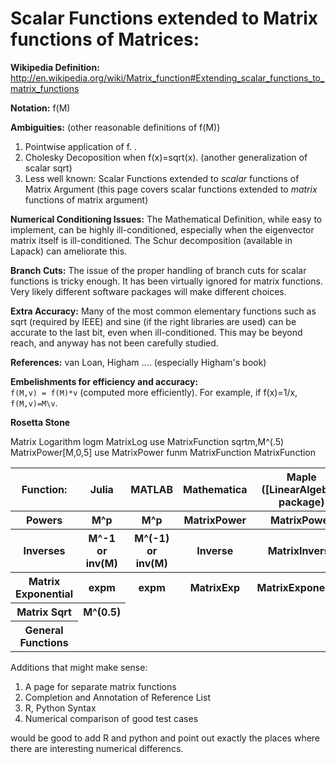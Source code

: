 # Scalar Functions extended to Matrix functions of Matrices:
**Wikipedia Definition:**
http://en.wikipedia.org/wiki/Matrix_function#Extending_scalar_functions_to_matrix_functions

**Notation:** f(M)

**Ambiguities:** (other reasonable definitions of f(M)) 

1. Pointwise application of f. . 
2. Cholesky Decoposition when f(x)=sqrt(x). (another generalization
   of scalar sqrt)
3. Less well known: Scalar Functions extended to *scalar* functions of Matrix Argument (this page covers scalar functions extended to  *matrix* functions of matrix argument)

 

**Numerical Conditioning Issues:**  The Mathematical Definition, while easy to implement, 
      can be highly ill-conditioned, especially when the eigenvector matrix itself
      is ill-conditioned.  The Schur decomposition (available in Lapack) can ameliorate this.

**Branch Cuts:**  The issue of the proper handling of branch cuts for scalar functions
              is tricky enough.  It has been virtually ignored for matrix functions.
               Very likely different software packages will make different choices.

**Extra Accuracy:**  Many of the most common elementary functions
such as sqrt (required by IEEE) and sine (if the right libraries are used) can be accurate to
                the last bit, even when ill-conditioned.  This may be beyond
                 reach, and anyway has not been carefully studied.

**References:** van Loan, Higham ....  (especially Higham's book)

**Embelishments for efficiency and accuracy:**  
 `f(M,v) = f(M)*v` (computed more efficiently).  For example, if
f(x)=1/x, `f(M,v)=M\v`.

 
**Rosetta Stone**                    
<table>
<tr>
<th> Function:    </th><th>   Julia </th><th>  MATLAB </th><th>            Mathematica     </th><th>       Maple ([LinearAlgebra] package) </th>
<tr><th> Powers  </th><th>M^p</th><th> M^p </th><th>   MatrixPower </th><th>     MatrixPower </tr>
<tr><th> Inverses </th><th>M^-1 or inv(M) </th><th>M^(-1) or inv(M) </th>  <th> Inverse </th><th>                MatrixInverse </th></tr>
<tr><th>Matrix Exponential </th>     <th>expm</th><th>   expm </th>            <th> MatrixExp </th><th>    MatrixExponential </th>
Matrix Logarithm                     logm             MatrixLog              use MatrixFunction
<tr><th>Matrix Sqrt</th> <th>M^(0.5)</th>                        sqrtm,M^(.5)     MatrixPower[M,0,5]     use MatrixPower
</tr>
<tr>
<th>General Functions </th>                    funm             MatrixFunction         MatrixFunction
</table>


Additions that might make sense:

1.  A page for separate matrix functions
2.  Completion and Annotation of Reference List
3.  R, Python Syntax
4.  Numerical comparison of good test cases

would be good to add R and python and point out exactly the places where there are interesting numerical differencs.

